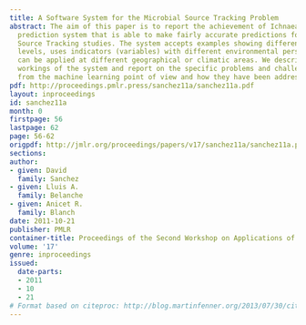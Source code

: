 ```yaml
---
title: A Software System for the Microbial Source Tracking Problem
abstract: The aim of this paper is to report the achievement of Ichnaea, a fully computer-based
  prediction system that is able to make fairly accurate predictions for Microbial
  Source Tracking studies. The system accepts examples showing different concentration
  levels, uses indicators (variables) with different environmental persistence, and
  can be applied at different geographical or climatic areas. We describe the inner
  workings of the system and report on the specific problems and challenges arisen
  from the machine learning point of view and how they have been addressed.
pdf: http://proceedings.pmlr.press/sanchez11a/sanchez11a.pdf
layout: inproceedings
id: sanchez11a
month: 0
firstpage: 56
lastpage: 62
page: 56-62
origpdf: http://jmlr.org/proceedings/papers/v17/sanchez11a/sanchez11a.pdf
sections: 
author:
- given: David
  family: Sanchez
- given: Lluis A.
  family: Belanche
- given: Anicet R.
  family: Blanch
date: 2011-10-21
publisher: PMLR
container-title: Proceedings of the Second Workshop on Applications of Pattern Analysis
volume: '17'
genre: inproceedings
issued:
  date-parts:
  - 2011
  - 10
  - 21
# Format based on citeproc: http://blog.martinfenner.org/2013/07/30/citeproc-yaml-for-bibliographies/
---
```

